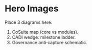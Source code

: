 # Hero Images

Place 3 diagrams here:
1) CoSuite map (core vs modules).  
2) CADI wedge: milestone ladder.  
3) Governance anti‑capture schematic.

